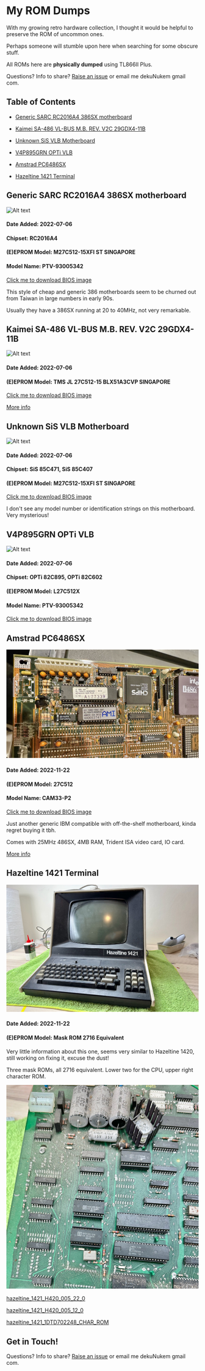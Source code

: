 # My ROM Dumps

With my growing retro hardware collection, I thought it would be helpful to preserve the ROM of uncommon ones.

Perhaps someone will stumble upon here when searching for some obscure stuff.

All ROMs here are **physically dumped** using TL866II Plus.

Questions? Info to share? [Raise an issue](https://github.com/dekuNukem/BIOS_ROM_Dumps/issues) or email me dekuNukem gmail com.

## Table of Contents

* [Generic SARC RC2016A4 386SX motherboard](#generic-sarc-rc2016a4-386sx-motherboard)

* [Kaimei SA-486 VL-BUS M.B. REV. V2C 29GDX4-11B](#kaimei-sa-486-vl-bus-mb-rev-v2c-29gdx4-11b)

* [Unknown SiS VLB Motherboard](#unknown-sis-vlb-motherboard)

* [V4P895GRN OPTi VLB](#v4p895grn-opti-vlb)

* [Amstrad PC6486SX](#amstrad-pc6486sx)

* [Hazeltine 1421 Terminal](#hazeltine-1421-terminal)

## Generic SARC RC2016A4 386SX motherboard

![Alt text](dumps/photos/sarc_386.JPG)

#### Date Added: 2022-07-06

#### Chipset: RC2016A4

#### (E)EPROM Model: M27C512-15XFI ST SINGAPORE

#### Model Name: PTV-93005342

[Click me to download BIOS image](dumps/SARC_386SX.BIN)

This style of cheap and generic 386 motherboards seem to be churned out from Taiwan in large numbers in early 90s.

Usually they have a 386SX running at 20 to 40MHz, not very remarkable.

## Kaimei SA-486 VL-BUS M.B. REV. V2C 29GDX4-11B

![Alt text](dumps/photos/29gdx4.JPG)

#### Date Added: 2022-07-06

#### (E)EPROM Model: TMS JL 27C512-15 BLX51A3CVP SINGAPORE

[Click me to download BIOS image](dumps/29GDX4.BIN)

[More info](https://www.ultimateretro.net/en/dumps/5545)

## Unknown SiS VLB Motherboard

![Alt text](dumps/photos/sis_vlb.JPG)

#### Date Added: 2022-07-06

#### Chipset: SiS 85C471, SiS 85C407

#### (E)EPROM Model: M27C512-15XFI ST SINGAPORE

[Click me to download BIOS image](dumps/SIS_85C471.BIN)

I don't see any model number or identification strings on this motherboard. Very mysterious!

## V4P895GRN OPTi VLB

![Alt text](dumps/photos/v4p895grn.JPG)

#### Date Added: 2022-07-06

#### Chipset: OPTi 82C895, OPTi 82C602

#### (E)EPROM Model: L27C512X

#### Model Name: PTV-93005342

[Click me to download BIOS image](dumps/V4P895GRN.BIN)

## Amstrad PC6486SX

![Alt text](dumps/photos/amstrad_486.jpeg)

#### Date Added: 2022-11-22

#### (E)EPROM Model: 27C512

#### Model Name: CAM33-P2

[Click me to download BIOS image](dumps/amstrad_PC6486sx_27C512@DIP28.BIN)

Just another generic IBM compatible with off-the-shelf motherboard, kinda regret buying it tbh.

Comes with 25MHz 486SX, 4MB RAM, Trident ISA video card, IO card.

[More info](https://stason.org/TULARC/pc/dumps/A/AUVA-COMPUTER-INC-486-CAM33-P2-CPM20-P0-CPM25-P0.html)

## Hazeltine 1421 Terminal

![Alt text](dumps/photos/hazeltine_1421.jpeg)

#### Date Added: 2022-11-22

#### (E)EPROM Model: Mask ROM 2716 Equivalent

Very little information about this one, seems very similar to Hazeltine 1420, still working on fixing it, excuse the dust!

Three mask ROMs, all 2716 equivalent. Lower two for the CPU, upper right character ROM.

![Alt text](dumps/photos/hazeltine_pcb.jpeg)

[hazeltine_1421_H420_005_22_0](dumps/hazeltine_1421_H420_005_22_0_M2716@DIP24.BIN)

[hazeltine_1421_H420_005_12_0](dumps/hazeltine_1421_H420_005_12_0_M2716@DIP24.BIN)

[hazeltine_1421_1DTD702248_CHAR_ROM](dumps/hazeltine_1421_1DTD702248_CHAR_ROM_M2716@DIP24.BIN)

## Get in Touch!

Questions? Info to share? [Raise an issue](https://github.com/dekuNukem/BIOS_ROM_Dumps/issues) or email me dekuNukem gmail com.

